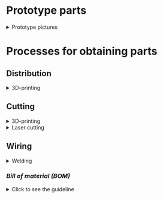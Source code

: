 # Prototype parts
<details>
  <summary>Prototype pictures</summary>
  
## Cutting and stripping system
  
![C&S system](https://github.com/BenoitGI/Jumper-Machine-/blob/main/Sources/Images/Cutting%20and%20stipping%20system.PNG)

## Bending
![Jumper remover](https://github.com/BenoitGI/Jumper-Machine-/blob/main/Sources/Images/Jumper%20remover.PNG)
![Bending process](https://github.com/BenoitGI/Jumper-Machine-/blob/main/Sources/Images/Bending%20process.PNG)
![Bending](https://github.com/BenoitGI/Jumper-Machine-/blob/main/Sources/Images/Bending%20system.PNG)
  
## Final prototype :
![Jumper machine](https://github.com/BenoitGI/Jumper-Machine-/blob/main/Sources/Images/JM.PNG)

</details>

# **Processes for obtaining parts**

## **Distribution**
<details>
  <summary>3D-printing</summary>

  - Wire guides
  - Wire tensioners

</details>

## **Cutting**

<details>
  <summary>3D-printing</summary>
  
  - Maintenance of the slides
  - Sorting slope
  - Blade holder
  
</details>

<details>
  <summary>Laser cutting</summary>
  
  - Inclined tray
  - Sliding tray
  
</details>


## **Wiring**

<details>
  <summary>Welding</summary>
  
  - Wiring of the drivers
  
</details>

### *Bill of material (BOM)*
<details>
  <summary>Click to see the guideline</summary>

  Here is the link to our bills of materials: https://docs.google.com/spreadsheets/d/1yhA7t2v-O0wYP4HWWvgyj2ZClPfeTmF2AkF9bh3GDKE/edit?usp=sharing
  If you have trouble opening it please send an e-mail to the members of the team (2022-2023)

</details>
